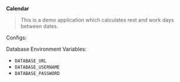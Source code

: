 **Calendar**

> This is a demo application which calculates rest and work days between dates.

Configs:

Database Environment Variables:

- `DATABASE_URL`
- `DATABASE_USERNAME`
- `DATABASE_PASSWORD`
